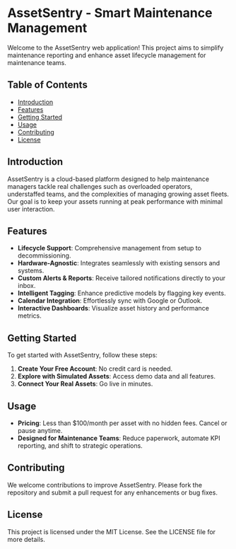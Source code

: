 # AssetSentry - Smart Maintenance Management

Welcome to the AssetSentry web application! This project aims to simplify maintenance reporting and enhance asset lifecycle management for maintenance teams.

## Table of Contents

- [Introduction](#introduction)
- [Features](#features)
- [Getting Started](#getting-started)
- [Usage](#usage)
- [Contributing](#contributing)
- [License](#license)

## Introduction

AssetSentry is a cloud-based platform designed to help maintenance managers tackle real challenges such as overloaded operators, understaffed teams, and the complexities of managing growing asset fleets. Our goal is to keep your assets running at peak performance with minimal user interaction.

## Features

- **Lifecycle Support**: Comprehensive management from setup to decommissioning.
- **Hardware-Agnostic**: Integrates seamlessly with existing sensors and systems.
- **Custom Alerts & Reports**: Receive tailored notifications directly to your inbox.
- **Intelligent Tagging**: Enhance predictive models by flagging key events.
- **Calendar Integration**: Effortlessly sync with Google or Outlook.
- **Interactive Dashboards**: Visualize asset history and performance metrics.

## Getting Started

To get started with AssetSentry, follow these steps:

1. **Create Your Free Account**: No credit card is needed.
2. **Explore with Simulated Assets**: Access demo data and all features.
3. **Connect Your Real Assets**: Go live in minutes.

## Usage

- **Pricing**: Less than $100/month per asset with no hidden fees. Cancel or pause anytime.
- **Designed for Maintenance Teams**: Reduce paperwork, automate KPI reporting, and shift to strategic operations.

## Contributing

We welcome contributions to improve AssetSentry. Please fork the repository and submit a pull request for any enhancements or bug fixes.

## License

This project is licensed under the MIT License. See the LICENSE file for more details.